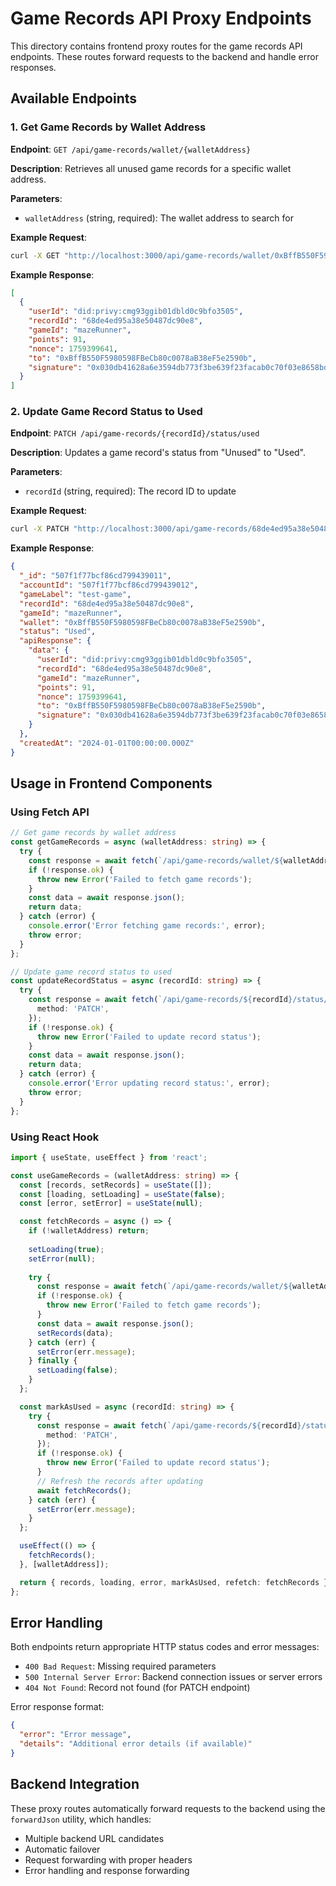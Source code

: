 # Game Records API Proxy Endpoints

This directory contains frontend proxy routes for the game records API endpoints. These routes forward requests to the backend and handle error responses.

## Available Endpoints

### 1. Get Game Records by Wallet Address

**Endpoint**: `GET /api/game-records/wallet/{walletAddress}`

**Description**: Retrieves all unused game records for a specific wallet address.

**Parameters**:
- `walletAddress` (string, required): The wallet address to search for

**Example Request**:
```bash
curl -X GET "http://localhost:3000/api/game-records/wallet/0xBffB550F5980598FBeCb80c0078aB38eF5e2590b"
```

**Example Response**:
```json
[
  {
    "userId": "did:privy:cmg93ggib01dbld0c9bfo3505",
    "recordId": "68de4ed95a38e50487dc90e8",
    "gameId": "mazeRunner",
    "points": 91,
    "nonce": 1759399641,
    "to": "0xBffB550F5980598FBeCb80c0078aB38eF5e2590b",
    "signature": "0x030db41628a6e3594db773f3be639f23facab0c70f03e8658bd99710591bbf6615de55e5456bb7952db7ff6620df3f8977a304053dc689dde8bf5c26520db7291b"
  }
]
```

### 2. Update Game Record Status to Used

**Endpoint**: `PATCH /api/game-records/{recordId}/status/used`

**Description**: Updates a game record's status from "Unused" to "Used".

**Parameters**:
- `recordId` (string, required): The record ID to update

**Example Request**:
```bash
curl -X PATCH "http://localhost:3000/api/game-records/68de4ed95a38e50487dc90e8/status/used"
```

**Example Response**:
```json
{
  "_id": "507f1f77bcf86cd799439011",
  "accountId": "507f1f77bcf86cd799439012",
  "gameLabel": "test-game",
  "recordId": "68de4ed95a38e50487dc90e8",
  "gameId": "mazeRunner",
  "wallet": "0xBffB550F5980598FBeCb80c0078aB38eF5e2590b",
  "status": "Used",
  "apiResponse": {
    "data": {
      "userId": "did:privy:cmg93ggib01dbld0c9bfo3505",
      "recordId": "68de4ed95a38e50487dc90e8",
      "gameId": "mazeRunner",
      "points": 91,
      "nonce": 1759399641,
      "to": "0xBffB550F5980598FBeCb80c0078aB38eF5e2590b",
      "signature": "0x030db41628a6e3594db773f3be639f23facab0c70f03e8658bd99710591bbf6615de55e5456bb7952db7ff6620df3f8977a304053dc689dde8bf5c26520db7291b"
    }
  },
  "createdAt": "2024-01-01T00:00:00.000Z"
}
```

## Usage in Frontend Components

### Using Fetch API

```typescript
// Get game records by wallet address
const getGameRecords = async (walletAddress: string) => {
  try {
    const response = await fetch(`/api/game-records/wallet/${walletAddress}`);
    if (!response.ok) {
      throw new Error('Failed to fetch game records');
    }
    const data = await response.json();
    return data;
  } catch (error) {
    console.error('Error fetching game records:', error);
    throw error;
  }
};

// Update game record status to used
const updateRecordStatus = async (recordId: string) => {
  try {
    const response = await fetch(`/api/game-records/${recordId}/status/used`, {
      method: 'PATCH',
    });
    if (!response.ok) {
      throw new Error('Failed to update record status');
    }
    const data = await response.json();
    return data;
  } catch (error) {
    console.error('Error updating record status:', error);
    throw error;
  }
};
```

### Using React Hook

```typescript
import { useState, useEffect } from 'react';

const useGameRecords = (walletAddress: string) => {
  const [records, setRecords] = useState([]);
  const [loading, setLoading] = useState(false);
  const [error, setError] = useState(null);

  const fetchRecords = async () => {
    if (!walletAddress) return;
    
    setLoading(true);
    setError(null);
    
    try {
      const response = await fetch(`/api/game-records/wallet/${walletAddress}`);
      if (!response.ok) {
        throw new Error('Failed to fetch game records');
      }
      const data = await response.json();
      setRecords(data);
    } catch (err) {
      setError(err.message);
    } finally {
      setLoading(false);
    }
  };

  const markAsUsed = async (recordId: string) => {
    try {
      const response = await fetch(`/api/game-records/${recordId}/status/used`, {
        method: 'PATCH',
      });
      if (!response.ok) {
        throw new Error('Failed to update record status');
      }
      // Refresh the records after updating
      await fetchRecords();
    } catch (err) {
      setError(err.message);
    }
  };

  useEffect(() => {
    fetchRecords();
  }, [walletAddress]);

  return { records, loading, error, markAsUsed, refetch: fetchRecords };
};
```

## Error Handling

Both endpoints return appropriate HTTP status codes and error messages:

- `400 Bad Request`: Missing required parameters
- `500 Internal Server Error`: Backend connection issues or server errors
- `404 Not Found`: Record not found (for PATCH endpoint)

Error response format:
```json
{
  "error": "Error message",
  "details": "Additional error details (if available)"
}
```

## Backend Integration

These proxy routes automatically forward requests to the backend using the `forwardJson` utility, which handles:
- Multiple backend URL candidates
- Automatic failover
- Request forwarding with proper headers
- Error handling and response forwarding
